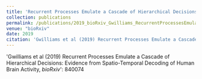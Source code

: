 ```yaml
---
title: 'Recurrent Processes Emulate a Cascade of Hierarchical Decisions: Evidence from Spatio-Temporal Decoding of Human Brain Activity'
collection: publications
permalink: /publications/2019_bioRxiv_Gwilliams_RecurrentProcessesEmulate
venue: "bioRxiv"
date: 2019
citation: 'Gwilliams et al (2019) Recurrent Processes Emulate a Cascade of Hierarchical Decisions: Evidence from Spatio-Temporal Decoding of Human Brain Activity, <i>bioRxiv</i>': 840074
---
```

'Gwilliams et al (2019) Recurrent Processes Emulate a Cascade of Hierarchical Decisions: Evidence from Spatio-Temporal Decoding of Human Brain Activity, <i>bioRxiv</i>': 840074
